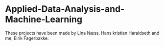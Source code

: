 # Applied-Data-Analysis-and-Machine-Learning

These projects have been made by Lina Næss, Hans kristian Haraldseth and me, Eirik Fagerbakke.
